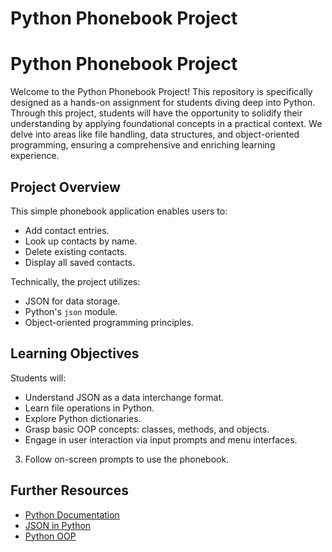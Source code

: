 # Python Phonebook Project

# Python Phonebook Project

Welcome to the Python Phonebook Project! 
This repository is specifically designed as a hands-on assignment for students diving deep into Python. 
Through this project, students will have the opportunity to solidify their understanding by applying foundational concepts in a practical context. We delve into areas like file handling, 
data structures, and object-oriented programming, ensuring a comprehensive and enriching learning experience.


## Project Overview

This simple phonebook application enables users to:
- Add contact entries.
- Look up contacts by name.
- Delete existing contacts.
- Display all saved contacts.

Technically, the project utilizes:
- JSON for data storage.
- Python's `json` module.
- Object-oriented programming principles.

## Learning Objectives

Students will:
- Understand JSON as a data interchange format.
- Learn file operations in Python.
- Explore Python dictionaries.
- Grasp basic OOP concepts: classes, methods, and objects.
- Engage in user interaction via input prompts and menu interfaces.



3. Follow on-screen prompts to use the phonebook.

## Further Resources

- [Python Documentation](https://docs.python.org/3/)
- [JSON in Python](https://www.w3schools.com/python/python_json.asp)
- [Python OOP](https://www.geeksforgeeks.org/object-oriented-programming-in-python-set-1-class-and-its-members/)




